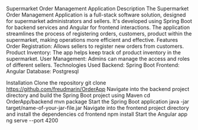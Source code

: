 Supermarket Order Management Application
Description
The Supermarket Order Management Application is a full-stack software solution, designed for supermarket administrators and sellers. It's developed using Spring Boot for backend services and Angular for frontend interactions.
The application streamlines the process of registering orders, customers, product  within the supermarket, making operations more efficient and effective.
Features
Order Registration: Allows sellers to register new orders from customers.
Product Inventory: The app helps keep track of product inventory in the supermarket.
User Management: Admins can manage the access and roles of different sellers.
Technologies Used
Backend: Spring Boot
Frontend: Angular
Database: Postgresql

Installation
Clone the repository
git clone https://github.com/freudmarin/OrderApp
Navigate into the backend project directory and build the Spring Boot project using Maven
cd OrderApp/backend
mvn package
Start the Spring Boot application
java -jar target/name-of-your-jar-file.jar
Navigate into the frontend project directory and install the dependencies
cd frontend
npm install
Start the Angular app
ng serve --port 4200 

